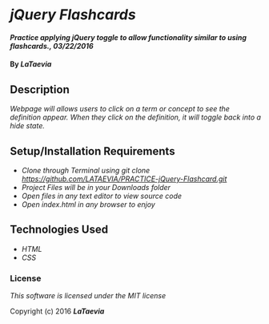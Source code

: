 # _jQuery Flashcards_

#### _Practice applying jQuery toggle to allow functionality similar to using flashcards., 03/22/2016_

#### By _**LaTaevia**_

## Description

_Webpage will allows users to click on a term or concept to see the definition appear. When they click on the definition, it will toggle back into a hide state._

## Setup/Installation Requirements

* _Clone through Terminal using git clone https://github.com/LATAEVIA/PRACTICE-jQuery-Flashcard.git_
* _Project Files will be in your Downloads folder_
* _Open files in any text editor to view source code_
* _Open index.html in any browser to enjoy_

## Technologies Used

* _HTML_
* _CSS_

### License

*This software is licensed under the MIT license*

Copyright (c) 2016 **_LaTaevia_**
